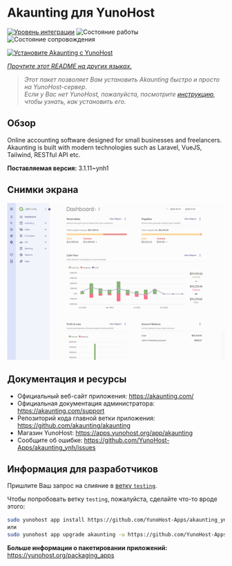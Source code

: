 <!--
Важно: этот README был автоматически сгенерирован <https://github.com/YunoHost/apps/tree/master/tools/readme_generator>
Он НЕ ДОЛЖЕН редактироваться вручную.
-->

# Akaunting для YunoHost

[![Уровень интеграции](https://dash.yunohost.org/integration/akaunting.svg)](https://ci-apps.yunohost.org/ci/apps/akaunting/) ![Состояние работы](https://ci-apps.yunohost.org/ci/badges/akaunting.status.svg) ![Состояние сопровождения](https://ci-apps.yunohost.org/ci/badges/akaunting.maintain.svg)

[![Установите Akaunting с YunoHost](https://install-app.yunohost.org/install-with-yunohost.svg)](https://install-app.yunohost.org/?app=akaunting)

*[Прочтите этот README на других языках.](./ALL_README.md)*

> *Этот пакет позволяет Вам установить Akaunting быстро и просто на YunoHost-сервер.*  
> *Если у Вас нет YunoHost, пожалуйста, посмотрите [инструкцию](https://yunohost.org/install), чтобы узнать, как установить его.*

## Обзор

Online accounting software designed for small businesses and freelancers. Akaunting is built with modern technologies such as Laravel, VueJS, Tailwind, RESTful API etc.

**Поставляемая версия:** 3.1.11~ynh1

## Снимки экрана

![Снимок экрана Akaunting](./doc/screenshots/screenshot.png)

## Документация и ресурсы

- Официальный веб-сайт приложения: <https://akaunting.com/>
- Официальная документация администратора: <https://akaunting.com/support>
- Репозиторий кода главной ветки приложения: <https://github.com/akaunting/akaunting>
- Магазин YunoHost: <https://apps.yunohost.org/app/akaunting>
- Сообщите об ошибке: <https://github.com/YunoHost-Apps/akaunting_ynh/issues>

## Информация для разработчиков

Пришлите Ваш запрос на слияние в [ветку `testing`](https://github.com/YunoHost-Apps/akaunting_ynh/tree/testing).

Чтобы попробовать ветку `testing`, пожалуйста, сделайте что-то вроде этого:

```bash
sudo yunohost app install https://github.com/YunoHost-Apps/akaunting_ynh/tree/testing --debug
или
sudo yunohost app upgrade akaunting -u https://github.com/YunoHost-Apps/akaunting_ynh/tree/testing --debug
```

**Больше информации о пакетировании приложений:** <https://yunohost.org/packaging_apps>
